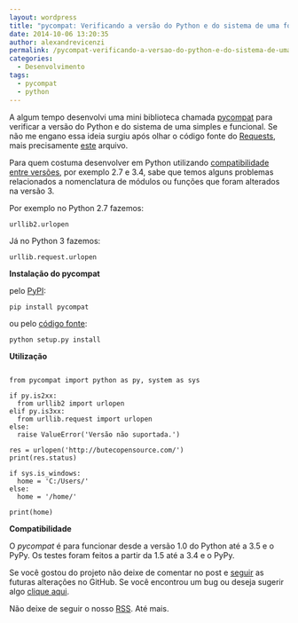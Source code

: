 ```yaml
---
layout: wordpress
title: "pycompat: Verificando a versão do Python e do sistema de uma forma simples"
date: 2014-10-06 13:20:35
author: alexandrevicenzi
permalink: /pycompat-verificando-a-versao-do-python-e-do-sistema-de-uma-forma-simples/
categories:
  - Desenvolvimento
tags:
  - pycompat
  - python
---
```


A algum tempo desenvolvi uma mini biblioteca chamada <a title="pycompat" href="https://github.com/alexandrevicenzi/pycompat">pycompat</a> para verificar a versão do Python e do sistema de uma simples e funcional. Se não me engano essa ideia surgiu após olhar o código fonte do <a title="requests" href="https://github.com/kennethreitz/requests">Requests</a>, mais precisamente <a title="compat.py" href="https://github.com/kennethreitz/requests/blob/master/requests/compat.py">este</a> arquivo.

Para quem costuma desenvolver em Python utilizando <a title="py2to3" href="https://docs.python.org/3/library/2to3.html">compatibilidade entre versões</a>, por exemplo 2.7 e 3.4, sabe que temos alguns problemas relacionados a nomenclatura de módulos ou funções que foram alterados na versão 3.

Por exemplo no Python 2.7 fazemos:

<code>urllib2.urlopen</code>

Já no Python 3 fazemos:

<code>urllib.request.urlopen</code>

<strong>Instalação do pycompat</strong>

pelo <a title="pypi" href="https://pypi.python.org/pypi/pycompat">PyPI</a>:

<code>pip install pycompat</code>

ou pelo <a title="pycompat" href="https://github.com/alexandrevicenzi/pycompat">código fonte</a>:

<code>python setup.py install</code>

<strong>Utilização</strong>

<pre><code class="python">
from pycompat import python as py, system as sys

if py.is2xx:
  from urllib2 import urlopen
elif py.is3xx:
  from urllib.request import urlopen
else:
  raise ValueError('Versão não suportada.')

res = urlopen('http://butecopensource.com/')
print(res.status)

if sys.is_windows:
  home = 'C:/Users/'
else:
  home = '/home/'

print(home)
</code></pre>

<strong>Compatibilidade</strong>

O <em>pycompat</em> é para funcionar desde a versão 1.0 do Python até a 3.5 e o PyPy. Os testes foram feitos a partir da 1.5 até a 3.4 e o PyPy.

Se você gostou do projeto não deixe de comentar no post e <a title="seguir" href="https://github.com/alexandrevicenzi/pycompat">seguir</a> as futuras alterações no GitHub. Se você encontrou um bug ou deseja sugerir algo <a title="issues" href="https://github.com/alexandrevicenzi/pycompat/issues">clique aqui</a>.

Não deixe de seguir o nosso <a title="rss" href="/?feed=atom">RSS</a>. Até mais.